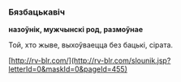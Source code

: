 ### Бязбацькавіч
**назоўнік, мужчынскі род, размоўнае**

Той, хто жыве, выхоўваецца без бацькі, сірата.

<a rel="author">[http://rv-blr.com/](http://rv-blr.com/slounik.jsp?letterId=0&maskId=0&pageId=455)</a>
